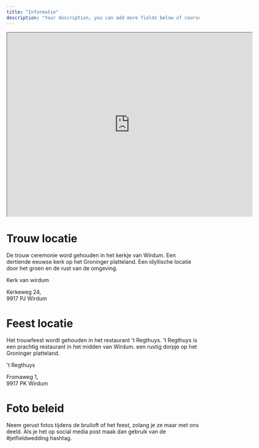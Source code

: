 ```yaml
---
title: "Informatie"
description: "Your description, you can add more fields below of course..."
---
```


<iframe src="https://www.google.com/maps/d/u/0/embed?mid=1zpfMXipxe8UgFLqH1IiIvPz-AHADe_8&ehbc=2E312F" width="640" height="480"></iframe>

<h1>Trouw locatie</h1>

De trouw ceremonie word gehouden in het kerkje van Wirdum.
Een dertiende eeuwse kerk op het Groninger platteland. Een idyllische locatie door het groen en de rust van de omgeving.

Kerk van wirdum

Kerkeweg 24,<br />
9917 PJ Wirdum

<h1>Feest locatie</h1>

Het trouwfeest wordt gehouden in het restaurant 't Regthuys. 't Regthuys is een prachtig restaurant in het midden van Wirdum. een rustig dorpje op het Groninger platteland.

't Regthuys

Fromaweg 1,<br/>
9917 PK Wirdum

<h1>Foto beleid</h1>
Neem gerust fotos tijdens de bruiloft of het feest, zolang je ze maar met ons deeld. Als je het op social media post maak dan gebruik van de #jetfieldwedding hashtag.
